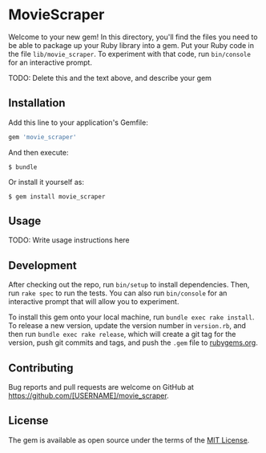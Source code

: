 # MovieScraper

Welcome to your new gem! In this directory, you'll find the files you need to be able to package up your Ruby library into a gem. Put your Ruby code in the file `lib/movie_scraper`. To experiment with that code, run `bin/console` for an interactive prompt.

TODO: Delete this and the text above, and describe your gem

## Installation

Add this line to your application's Gemfile:

```ruby
gem 'movie_scraper'
```

And then execute:

    $ bundle

Or install it yourself as:

    $ gem install movie_scraper

## Usage

TODO: Write usage instructions here

## Development

After checking out the repo, run `bin/setup` to install dependencies. Then, run `rake spec` to run the tests. You can also run `bin/console` for an interactive prompt that will allow you to experiment.

To install this gem onto your local machine, run `bundle exec rake install`. To release a new version, update the version number in `version.rb`, and then run `bundle exec rake release`, which will create a git tag for the version, push git commits and tags, and push the `.gem` file to [rubygems.org](https://rubygems.org).

## Contributing

Bug reports and pull requests are welcome on GitHub at https://github.com/[USERNAME]/movie_scraper.


## License

The gem is available as open source under the terms of the [MIT License](http://opensource.org/licenses/MIT).

